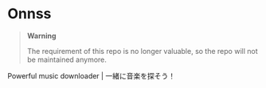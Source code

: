 # Onnss

> **Warning**
> 
> The requirement of this repo is no longer valuable, so the repo will not be maintained anymore.

 Powerful music downloader | 一緒に音楽を探そう！

